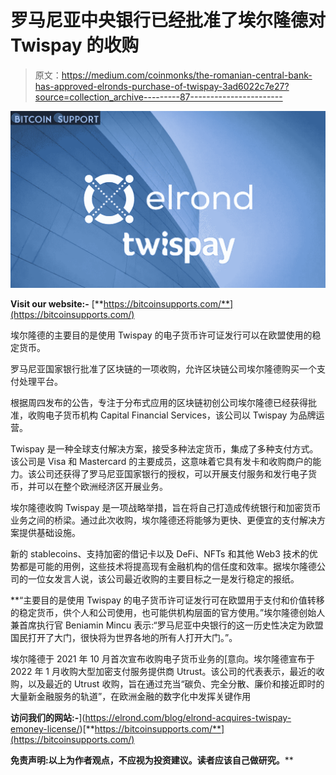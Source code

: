 # 罗马尼亚中央银行已经批准了埃尔隆德对 Twispay 的收购

> 原文：<https://medium.com/coinmonks/the-romanian-central-bank-has-approved-elronds-purchase-of-twispay-3ad6022c7e27?source=collection_archive---------87----------------------->

![](img/b8cdd8181f00898faf363cc76a960d61.png)

**Visit our website:-** [**https://bitcoinsupports.com/**](https://bitcoinsupports.com/)

埃尔隆德的主要目的是使用 Twispay 的电子货币许可证发行可以在欧盟使用的稳定货币。

罗马尼亚国家银行批准了区块链的一项收购，允许区块链公司埃尔隆德购买一个支付处理平台。

根据周四发布的公告，专注于分布式应用的区块链初创公司埃尔隆德已经获得批准，收购电子货币机构 Capital Financial Services，该公司以 Twispay 为品牌运营。

Twispay 是一种全球支付解决方案，接受多种法定货币，集成了多种支付方式。该公司是 Visa 和 Mastercard 的主要成员，这意味着它具有发卡和收购商户的能力。该公司还获得了罗马尼亚国家银行的授权，可以开展支付服务和发行电子货币，并可以在整个欧洲经济区开展业务。

埃尔隆德收购 Twispay 是一项战略举措，旨在将自己打造成传统银行和加密货币业务之间的桥梁。通过此次收购，埃尔隆德还将能够为更快、更便宜的支付解决方案提供基础设施。

新的 stablecoins、支持加密的借记卡以及 DeFi、NFTs 和其他 Web3 技术的优势都是可能的用例，这些技术将提高现有金融机构的信任度和效率。据埃尔隆德公司的一位女发言人说，该公司最近收购的主要目标之一是发行稳定的报纸。

**“主要目的是使用 Twispay 的电子货币许可证发行可在欧盟用于支付和价值转移的稳定货币，供个人和公司使用，也可能供机构层面的官方使用。”埃尔隆德创始人兼首席执行官 Beniamin Mincu 表示:“罗马尼亚中央银行的这一历史性决定为欧盟国民打开了大门，很快将为世界各地的所有人打开大门。”。

埃尔隆德于 2021 年 10 月首次宣布收购电子货币业务的[意向。埃尔隆德宣布于 2022 年 1 月收购大型加密支付服务提供商 Utrust。该公司的代表表示，最近的收购，以及最近的 Utrust 收购，旨在通过充当“碳负、完全分散、廉价和接近即时的大量新金融服务的轨道”，在欧洲金融的数字化中发挥关键作用

**访问我们的网站:-**](https://elrond.com/blog/elrond-acquires-twispay-emoney-license/)[**https://bitcoinsupports.com/**](https://bitcoinsupports.com/)

**免责声明:以上为作者观点，不应视为投资建议。读者应该自己做研究。****